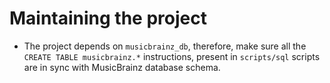 # Maintaining the project

- The project depends on `musicbrainz_db`, therefore, make sure all the `CREATE TABLE musicbrainz.*` instructions, present in `scripts/sql` scripts are in sync with MusicBrainz database schema.
